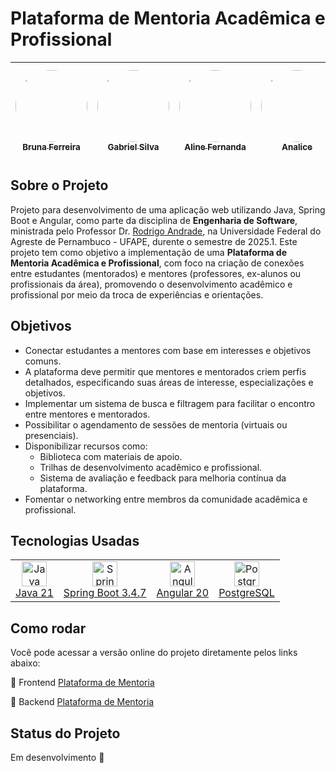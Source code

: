
# Plataforma de Mentoria Acadêmica e Profissional

| [<img loading="lazy" src="https://avatars.githubusercontent.com/u/134743737?v=4" width="115" style="border-radius: 50%;"><br><sub>Bruna Ferreira</sub>](https://github.com/brunagcferreira) | [<img loading="lazy" src="https://avatars.githubusercontent.com/u/52945665?v=4" width="115" style="border-radius: 50%;"><br><sub>Gabriel Silva</sub>](https://github.com/gabrielZZ231) | [<img loading="lazy" src="https://avatars.githubusercontent.com/u/121042844?v=4" width="115" style="border-radius: 50%;"><br><sub>Aline Fernanda</sub>](https://github.com/alinesors) | [<img loading="lazy" src="https://avatars.githubusercontent.com/u/149388566?v=4" width="115" style="border-radius: 50%;"><br><sub>Analice</sub>](https://github.com/analicecs) | [<img loading="lazy" src="https://avatars.githubusercontent.com/u/62724100?v=4" width="115" style="border-radius: 50%;"><br><sub>Raylandson Cesário</sub>](https://github.com/Raylandson) | [<img loading="lazy" src="https://avatars.githubusercontent.com/u/102694110?v=4" width="115" style="border-radius: 50%;"><br><sub>Jorge Ribeiro</sub>](https://github.com/JorgRibeiro) | [<img loading="lazy" src="https://avatars.githubusercontent.com/u/142932406?v=4" width="115" style="border-radius: 50%;"><br><sub>Thiago Silva</sub>](https://github.com/thiagoudweb) |
| :---: | :---: | :---: | :---: | :---: | :---: | :---: |


## Sobre o Projeto

Projeto para desenvolvimento de uma aplicação web utilizando Java, Spring Boot e Angular, como parte da disciplina de __Engenharia de Software__, ministrada pelo Professor Dr. [Rodrigo Andrade](https://github.com/rcaa), na Universidade Federal do Agreste de Pernambuco - UFAPE, durente o semestre de 2025.1. Este projeto tem como objetivo a implementação de uma **Plataforma de Mentoria Acadêmica e Profissional**, com foco na criação de conexões entre estudantes (mentorados) e mentores (professores, ex-alunos ou profissionais da área), promovendo o desenvolvimento acadêmico e profissional por meio da troca de experiências e orientações.

## Objetivos

- Conectar estudantes a mentores com base em interesses e objetivos comuns.
- A plataforma deve permitir que mentores e mentorados criem perfis detalhados, especificando suas áreas de interesse, especializações e objetivos.
- Implementar um sistema de busca e filtragem para facilitar o encontro entre mentores e mentorados.
- Possibilitar o agendamento de sessões de mentoria (virtuais ou presenciais).
- Disponibilizar recursos como:
  - Biblioteca com materiais de apoio.
  - Trilhas de desenvolvimento acadêmico e profissional.
  - Sistema de avaliação e feedback para melhoria contínua da plataforma.
- Fomentar o networking entre membros da comunidade acadêmica e profissional.


## Tecnologias Usadas

<table>
  <tr>
    <td align="center">
      <img src="https://skillicons.dev/icons?i=java" width="40" alt="Java"/>
      <br/>
      <a href="https://www.java.com/pt-BR/" target="_blank">Java 21</a>
    </td>
    <td align="center">
      <img src="https://skillicons.dev/icons?i=spring" width="40" alt="Spring Boot"/>
      <br/>
      <a href="https://spring.io/projects/spring-boot" target="_blank">Spring Boot 3.4.7</a>
    </td>
    <td align="center">
      <img src="https://skillicons.dev/icons?i=angular" width="40" alt="Angular"/>
      <br/>
      <a href="https://angular.dev/" target="_blank">Angular 20</a>
    </td>
    <td align="center">
      <img src="https://skillicons.dev/icons?i=postgresql" width="40" alt="PostgreSQL"/>
      <br/>
      <a href="https://www.postgresql.org/" target="_blank">PostgreSQL</a>
    </td>
  </tr>
</table>

## Como rodar

Você pode acessar a versão online do projeto diretamente pelos links abaixo:  

🔗 Frontend [Plataforma de Mentoria](https://plataforma-de-mentoria-frontend.onrender.com)

🔗 Backend [Plataforma de Mentoria](https://plataforma-de-mentoria-backend.onrender.com/)


## Status do Projeto

Em desenvolvimento 🚧
